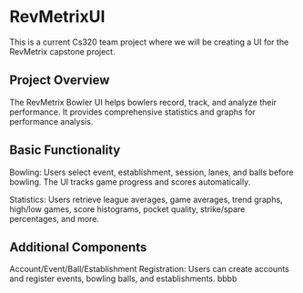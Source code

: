 # RevMetrixUI

This is a current Cs320 team project where we will be creating a UI for the RevMetrix capstone project. 

## Project Overview
The RevMetrix Bowler UI helps bowlers record, track, and analyze their performance. It provides comprehensive statistics and graphs for performance analysis.

## Basic Functionality
Bowling: Users select event, establishment, session, lanes, and balls before bowling. The UI tracks game progress and scores automatically.

Statistics: Users retrieve league averages, game averages, trend graphs, high/low games, score histograms, pocket quality, strike/spare percentages, and more.

## Additional Components
Account/Event/Ball/Establishment Registration: Users can create accounts and register events, bowling balls, and establishments.
bbbb
